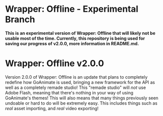 # Wrapper: Offline - Experimental Branch
**This is an experimental version of Wrapper: Offline that will likely not be usable most of the time. Currently, this repository is being used for saving our progress of v2.0.0, more information in README.md.**

# Wrapper: Offline v2.0.0
Version 2.0.0 of Wrapper: Offline is an update that plans to completely redefine how GoAnimate is used, bringing a new framework for the API as well as a completely remade studio! This "remade studio" will *not* use Adobe Flash, meaning that there's nothing in your way of using GoAnimate's themes! This will also means that many things previously seen undoable or hard to do will be extremely easy. This includes things such as *real* asset importing, and *real* video exporting!
